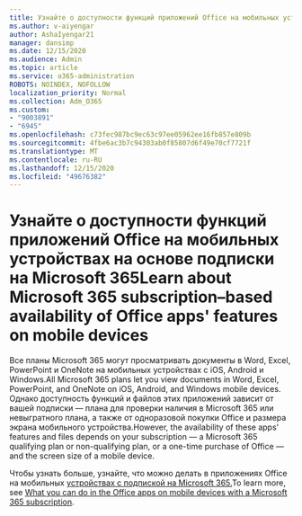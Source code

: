 ```yaml
---
title: Узнайте о доступности функций приложений Office на мобильных устройствах на основе подписки на Microsoft 365
ms.author: v-aiyengar
author: AshaIyengar21
manager: dansimp
ms.date: 12/15/2020
ms.audience: Admin
ms.topic: article
ms.service: o365-administration
ROBOTS: NOINDEX, NOFOLLOW
localization_priority: Normal
ms.collection: Adm_O365
ms.custom:
- "9003891"
- "6945"
ms.openlocfilehash: c73fec987bc9ec63c97ee05962ee16fb857e809b
ms.sourcegitcommit: 4fbe6ac3b7c94303ab0f85807d6f49e70cf7721f
ms.translationtype: MT
ms.contentlocale: ru-RU
ms.lasthandoff: 12/15/2020
ms.locfileid: "49676382"
---
```

# <a name="learn-about-microsoft-365-subscriptionbased-availability-of-office-apps-features-on-mobile-devices"></a><span data-ttu-id="a67bc-102">Узнайте о доступности функций приложений Office на мобильных устройствах на основе подписки на Microsoft 365</span><span class="sxs-lookup"><span data-stu-id="a67bc-102">Learn about Microsoft 365 subscription–based availability of Office apps' features on mobile devices</span></span>

<span data-ttu-id="a67bc-103">Все планы Microsoft 365 могут просматривать документы в Word, Excel, PowerPoint и OneNote на мобильных устройствах с iOS, Android и Windows.</span><span class="sxs-lookup"><span data-stu-id="a67bc-103">All Microsoft 365 plans let you view documents in Word, Excel, PowerPoint, and OneNote on iOS, Android, and Windows mobile devices.</span></span> <span data-ttu-id="a67bc-104">Однако доступность функций и файлов этих приложений зависит от вашей подписки — плана для проверки наличия в Microsoft 365 или невыгратного плана, а также от одноразовой покупки Office и размера экрана мобильного устройства.</span><span class="sxs-lookup"><span data-stu-id="a67bc-104">However, the availability of these apps' features and files depends on your subscription — a Microsoft 365 qualifying plan or non-qualifying plan, or a one-time purchase of Office — and the screen size of a mobile device.</span></span>

<span data-ttu-id="a67bc-105">Чтобы узнать больше, узнайте, что можно делать в приложениях Office на мобильных [устройствах с подпиской на Microsoft 365.](https://go.microsoft.com/fwlink/?linkid=2135575)</span><span class="sxs-lookup"><span data-stu-id="a67bc-105">To learn more, see [What you can do in the Office apps on mobile devices with a Microsoft 365 subscription](https://go.microsoft.com/fwlink/?linkid=2135575).</span></span> 